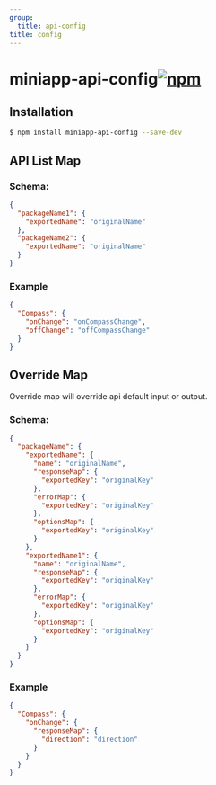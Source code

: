 ```yaml
---
group:
  title: api-config
title: config
---
```


# miniapp-api-config[![npm](https://img.shields.io/npm/v/miniapp-api-config.svg)](https://www.npmjs.com/package/miniapp-api-config)

## Installation

```bash
$ npm install miniapp-api-config --save-dev
```

## API List Map

### Schema:

```json
{
  "packageName1": {
    "exportedName": "originalName"
  },
  "packageName2": {
    "exportedName": "originalName"
  }
}
```

### Example

```json
{
  "Compass": {
    "onChange": "onCompassChange",
    "offChange": "offCompassChange"
  }
}
```

## Override Map

Override map will override api default input or output.

### Schema:

```json
{
  "packageName": {
    "exportedName": {
      "name": "originalName",
      "responseMap": {
        "exportedKey": "originalKey"
      },
      "errorMap": {
        "exportedKey": "originalKey"
      },
      "optionsMap": {
        "exportedKey": "originalKey"
      }
    },
    "exportedName1": {
      "name": "originalName",
      "responseMap": {
        "exportedKey": "originalKey"
      },
      "errorMap": {
        "exportedKey": "originalKey"
      },
      "optionsMap": {
        "exportedKey": "originalKey"
      }
    }
  }
}
```

### Example

```json
{
  "Compass": {
    "onChange": {
      "responseMap": {
        "direction": "direction"
      }
    }
  }
}
```
